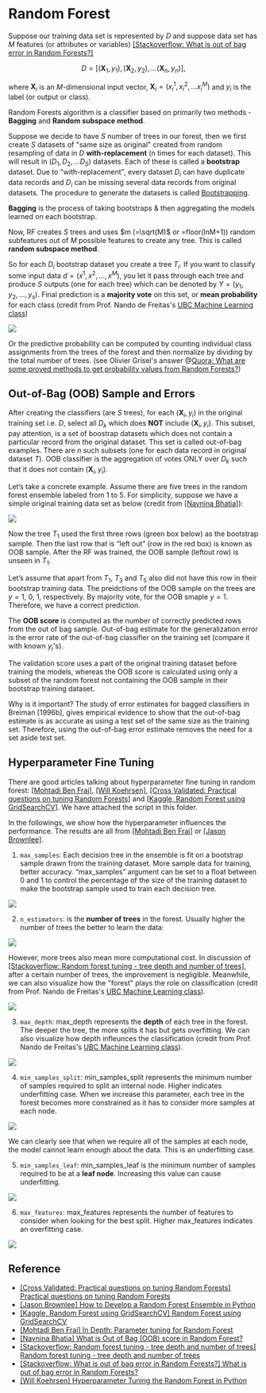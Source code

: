 # Random Forest



Suppose our training data set is represented by $D$ and suppose data set has $M$ features (or attributes or variables) [[Stackoverflow: What is out of bag error in Random Forests?]][What is out of bag error in Random Forests?]

$$D = \big[ (\mathbf{X}_1,y_1), (\mathbf{X}_2,y_2), ... (\mathbf{X}_n, y_n) \big],$$

where $\mathbf{X}_i$ is an $M$-dimensional input vector, $\mathbf{X}_i = (x^1_i, x^2_i, ... x^M_i)$ and $y_i$ is the label (or output or class). 


Random Forests algorithm is a classifier based on primarily two methods - **Bagging** and **Random subspace method**.

Suppose we decide to have $S$ number of trees in our forest, then we first create $S$ datasets of "same size as original" created from random resampling of data in $D$ **with-replacement** (n times for each dataset). This will result in $(D_1, D_2, ... D_S)$ datasets. Each of these is called a **bootstrap** dataset. Due to "with-replacement", every dataset $D_i$ can have duplicate data records and $D_i$ can be missing several data records from original datasets. The procedure to generate the datasets is called [Bootstrapping](https://en.wikipedia.org/wiki/Bootstrapping_(statistics)).

**Bagging** is the process of taking bootstraps & then aggregating the models learned on each bootstrap.

Now, RF creates $S$ trees and uses $m (=\sqrt(M)$ or =floor(lnM+1)) random subfeatures out of $M$ possible features to create any tree. This is called **random subspace method**.

So for each $D_i$ bootstrap dataset you create a tree $T_i$. If you want to classify some input data $d = (x^1, x^2, ..., x^M)$, you let it pass through each tree and produce $S$ outputs (one for each tree) which can be denoted by $Y = (y_1, y_2, ..., y_s)$. Final prediction is a **majority vote** on this set, or **mean probability** for each class (credit from Prof. Nando de Freitas's [UBC Machine Learning class](https://www.youtube.com/watch?v=aXqICfH4ZlA&list=PLE6Wd9FR--Ecf_5nCbnSQMHqORpiChfJf&index=33))

![](images/determine_probability.png)

Or the predictive probability can be computed by counting individual class assignments from the trees of the forest and then normalize by dividing by the total number of trees. (see Olivier Grisel's answer @[Quora: What are some proved methods to get probability values from Random Forests?](https://www.quora.com/What-are-some-proved-methods-to-get-probability-values-from-Random-Forests))


## Out-of-Bag (OOB) Sample and Errors


After creating the classifiers (are $S$ trees), for each $(\mathbf{X}_i, y_i)$ in the original training set i.e. $D$, select all $D_k$ which does **NOT** include $(\mathbf{X}_i, y_i)$. This subset, pay attention, is a set of boostrap datasets which does not contain a particular record from the original dataset. This set is called out-of-bag examples. There are $n$ such subsets (one for each data record in original dataset $T$). OOB classifier is the aggregation of votes ONLY over $D_k$ such that it does not contain $(\mathbf{X}_i,y_i)$.



Let’s take a concrete example. Assume there are five trees in the random forest ensemble labeled from 1 to 5. For simplicity, suppose we have a simple original training data set as below (credit from [[Navnina Bhatia]][What is Out of Bag (OOB) score in Random Forest?]):

![](images/OOB_example.png)

Now the tree $T_1$ used the first three rows (green box below) as the bootstrap sample. Then the last row that is “left out” (row in the red box) is known as OOB sample. After the RF was trained, the OOB sample (leftout row) is unseen in $T_1$.

Let’s assume that apart from $T_1$, $T_3$ and $T_5$ also did not have this row in their bootstrap training data. The preidctions of the OOB sample on the trees are $y=1$, $0$, $1$, respectively. By majority vote, for the OOB smaple $y =1$. Therefore, we have a correct prediction.


The **OOB score** is computed as the number of correctly predicted rows from the out of bag sample. Out-of-bag estimate for the generalization error is the error rate of the out-of-bag classifier on the training set (compare it with known $y_i$'s).

The validation score uses a part of the original training dataset before training the models, whereas the OOB score is calculated using only a subset of the random forest not containing the OOB sample in their bootstrap training dataset.


Why is it important? The study of error estimates for bagged classifiers in Breiman [1996b], gives empirical evidence to show that the out-of-bag estimate is as accurate as using a test set of the same size as the training set. Therefore, using the out-of-bag error estimate removes the need for a set aside test set.



## Hyperparameter Fine Tuning

There are good articles talking about hyperparameter fine tuning in random forest: [[Mohtadi Ben Fraj]][In Depth: Parameter tuning for Random Forest], [[Will Koehrsen]][Hyperparameter Tuning the Random Forest in Python], [[Cross Validated: Practical questions on tuning Random Forests]][Practical questions on tuning Random Forests] and [[Kaggle, Random Forest using GridSearchCV]][Random Forest using GridSearchCV]. We have attached the script in this folder.

In the followings, we show how the hyperparameter influences the performance. The results are all from [[Mohtadi Ben Fraj]][In Depth: Parameter tuning for Random Forest] or [[Jason Brownlee]][How to Develop a Random Forest Ensemble in Python].


1. `max_samples`: Each decision tree in the ensemble is fit on a bootstrap sample drawn from the training dataset. More sample data for training, better accuracy. “max_samples” argument can be set to a float between 0 and 1 to control the percentage of the size of the training dataset to make the bootstrap sample used to train each decision tree.

![](images/n_sample.png)

2. `n_estimators`: is the **number of trees** in the forest. Usually higher the number of trees the better to learn the data:

![](images/n_estimate_1.png)

However, more trees also mean more computational cost. In discussion of [[Stackoverflow: Random forest tuning - tree depth and number of trees]][Random forest tuning - tree depth and number of trees], after a certain number of trees, the improvement is negligible. Meanwhile, we can also visualize how the "forest" plays the role on classification (credit from Prof. Nando de Freitas's [UBC Machine Learning class](https://www.youtube.com/watch?v=aXqICfH4ZlA&list=PLE6Wd9FR--Ecf_5nCbnSQMHqORpiChfJf&index=33)).


![](images/effect_numtrees.png)

3. `max_depth`: max_depth represents the **depth** of each tree in the forest. The deeper the tree, the more splits it has but gets overfitting. We can also visualize how depth infleunces the classification (credit from Prof. Nando de Freitas's [UBC Machine Learning class](https://www.youtube.com/watch?v=aXqICfH4ZlA&list=PLE6Wd9FR--Ecf_5nCbnSQMHqORpiChfJf&index=33)).

<!-- ![](images/max_depth_1.png) -->
![](images/effect_depth.png)

4. `min_samples_split`: min_samples_split represents the minimum number of samples required to split an internal node. Higher indicates underfitting case. When we increase this parameter, each tree in the forest becomes more constrained as it has to consider more samples at each node. 

![](images/min_sample_split.png)

We can clearly see that when we require all of the samples at each node, the model cannot learn enough about the data. This is an underfitting case.

5. `min_samples_leaf`: min_samples_leaf is the minimum number of samples required to be at a **leaf node**. Increasing this value can cause underfitting.

![](images/min_sample_leaf.png)

6. `max_features`: max_features represents the number of features to consider when looking for the best split. Higher max_features indicates an overfitting case. 

![](images/max_features.png)




## Reference


* [Practical questions on tuning Random Forests]: https://stats.stackexchange.com/questions/53240/practical-questions-on-tuning-random-forests
[[Cross Validated: Practical questions on tuning Random Forests] Practical questions on tuning Random Forests](https://stats.stackexchange.com/questions/53240/practical-questions-on-tuning-random-forests)
* [How to Develop a Random Forest Ensemble in Python]: https://machinelearningmastery.com/random-forest-ensemble-in-python/
[[Jason Brownlee] How to Develop a Random Forest Ensemble in Python](https://machinelearningmastery.com/random-forest-ensemble-in-python/)
* [Random Forest using GridSearchCV]: https://www.kaggle.com/sociopath00/random-forest-using-gridsearchcv
[[Kaggle, Random Forest using GridSearchCV] Random Forest using GridSearchCV](https://www.kaggle.com/sociopath00/random-forest-using-gridsearchcv)
* [In Depth: Parameter tuning for Random Forest]: https://medium.com/all-things-ai/in-depth-parameter-tuning-for-random-forest-d67bb7e920d
[[Mohtadi Ben Fraj] In Depth: Parameter tuning for Random Forest](https://medium.com/all-things-ai/in-depth-parameter-tuning-for-random-forest-d67bb7e920d)
* [What is Out of Bag (OOB) score in Random Forest?]: https://towardsdatascience.com/what-is-out-of-bag-oob-score-in-random-forest-a7fa23d710
[[Navnina Bhatia] What is Out of Bag (OOB) score in Random Forest?](https://towardsdatascience.com/what-is-out-of-bag-oob-score-in-random-forest-a7fa23d710)
* [Random forest tuning - tree depth and number of trees]: https://stackoverflow.com/questions/34997134/random-forest-tuning-tree-depth-and-number-of-trees
[[Stackoverflow: Random forest tuning - tree depth and number of trees] Random forest tuning - tree depth and number of trees](https://stackoverflow.com/questions/34997134/random-forest-tuning-tree-depth-and-number-of-trees)
* [What is out of bag error in Random Forests?]: https://stackoverflow.com/questions/18541923/what-is-out-of-bag-error-in-random-forests
[[Stackoverflow: What is out of bag error in Random Forests?] What is out of bag error in Random Forests?](https://stackoverflow.com/questions/18541923/what-is-out-of-bag-error-in-random-forests)
* [Hyperparameter Tuning the Random Forest in Python]: https://towardsdatascience.com/hyperparameter-tuning-the-random-forest-in-python-using-scikit-learn-28d2aa77dd74
[[Will Koehrsen] Hyperparameter Tuning the Random Forest in Python](https://towardsdatascience.com/hyperparameter-tuning-the-random-forest-in-python-using-scikit-learn-28d2aa77dd74)





